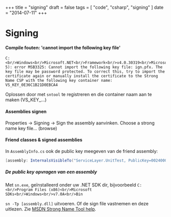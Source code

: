 +++
title = "signing"
draft = false
tags = [
    "code",
    "csharp",
    "signing"
]
date = "2014-07-11"
+++
# Signing 

#### Compile fouten: 'cannot import the following key file' 

```
C:<br/>Windows<br/>Microsoft.NET<br/>Framework<br/>v4.0.30319<br/>Microsoft.Common.targets(2455, 5): error MSB3325: Cannot import the following key file: ign.pfx. The key file may be password protected. To correct this, try to import the certificate again or manually install the certificate to the Strong Name CSP with the following key container name: VS_KEY_0E36C1B21D0EBCA4
```

Oplossen door met `sntool` te registreren en die container naam aan te maken (VS_KEY_...)

#### Assemblies signen 

Properties -> Signing -> Sign the assembly aanvinken. Choose a strong name key file... (browse)

#### Friend classes & signed assemblies 

In `AssemblyInfo.cs` ook de public key meegeven van de friend assembly:

```csharp
[assembly: InternalsVisibleTo("ServiceLayer.UnitTest, PublicKey=00240000048000002a51cadd46bbd321cda4e67d2...c125d7eb")]
```

##### De public key opvragen van een assembly 

Met `sn.exe`, geïnstalleerd onder uw .NET SDK dir, bijvoorbeeld `C:<br/>Program Files (x86)<br/>Microsoft SDKs<br/>Windows<br/>v7.0A<br/>Bin`

`sn -Tp [assembly.dll]` uitvoeren. Of de sign file vastnemen en deze uitlezen. Zie [MSDN Strong Name Tool help](http://msdn.microsoft.com/en-us/library/k5b5tt23(v=vs.110).aspx).